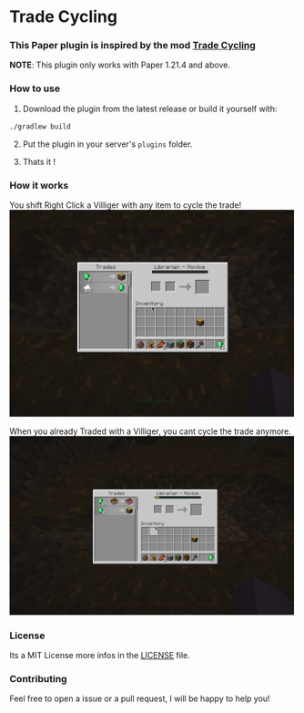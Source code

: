 # Trade Cycling

### This Paper plugin is inspired by the mod [Trade Cycling](https://modrinth.com/mod/trade-cycling)

**NOTE**: This plugin only works with Paper 1.21.4 and above.

### How to use

1. Download the plugin from the latest release or build it yourself with:
```sh
./gradlew build
```

2. Put the plugin in your server's `plugins` folder.

3. Thats it !


### How it works

You shift Right Click a Villiger with any item to cycle the trade!
<img src="assets/cycle_trade.png" alt="cycle_trade" width="500"/>

When you already Traded with a Villiger, you cant cycle the trade anymore.
<img src="assets/trade_cycled.png" alt="cant_cycle_trade" width="500"/>


### License

Its a MIT License more infos in the [LICENSE](LICENSE) file.


### Contributing

Feel free to open a issue or a pull request, I will be happy to help you!

